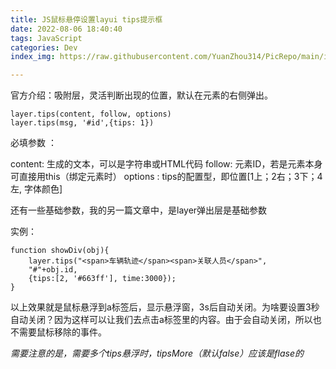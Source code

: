 ```yaml
---
title: JS鼠标悬停设置layui tips提示框
date: 2022-08-06 18:40:40
tags: JavaScript
categories: Dev
index_img: https://raw.githubusercontent.com/YuanZhou314/PicRepo/main/imgs/old/layUI.png

---
```


<!-- more -->

官方介绍：吸附层，灵活判断出现的位置，默认在元素的右侧弹出。

```
layer.tips(content, follow, options)
layer.tips(msg, '#id',{tips: 1})
```

必填参数 ：

content: 生成的文本，可以是字符串或HTML代码 
follow: 元素ID，若是元素本身可直接用this（绑定元素时）
options : tips的配置型，即位置[1上；2右；3下；4左, 字体颜色]

还有一些基础参数，我的另一篇文章中，是layer弹出层是基础参数

实例：

```
function showDiv(obj){
    layer.tips("<span>车辆轨迹</span><span>关联人员</span>",         
    "#"+obj.id, 
    {tips:[2, '#663ff'], time:3000});
}
```

 以上效果就是鼠标悬浮到a标签后，显示悬浮窗，3s后自动关闭。为啥要设置3秒自动关闭？因为这样可以让我们去点击a标签里的内容。由于会自动关闭，所以也不需要鼠标移除的事件。

*需要注意的是，需要多个tips悬浮时，tipsMore（默认false）应该是flase的*
